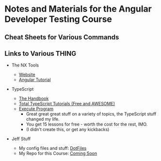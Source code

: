 # Notes and Materials for the Angular Developer Testing Course

## Cheat Sheets for Various Commands


## Links to Various THING

- The NX Tools
    - [Website](https://nx.dev/)
    - [Angular Tutorial](https://nx.dev/getting-started/angular-tutorial)

- TypeScript
    - [The Handbook](https://www.typescriptlang.org/docs/handbook/intro.html)
    - [Total TypeScript Tutorials (Free and AWESOME)](https://github.com/total-typescript)
    - [Execute Program](https://www.executeprogram.com/)
        - Great great great stuff on a variety of topics, the TypeScript stuff changed my life.
        - You get 15 lessons for free - worth the cost for the rest, IMO. 
        - (I didn't create this, or get any kickbacks)

- Jeff Stuff
    - My config files and stuff: [DotFiles](https://github.com/hypertheory-reference/dot-files)
    - My Repo for this Course: [Coming Soon]()